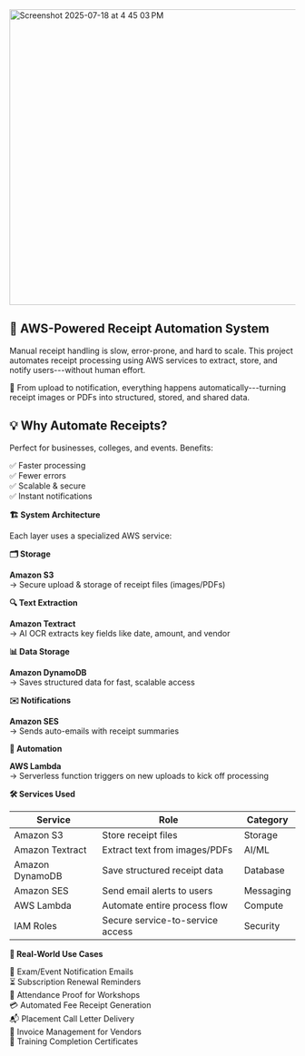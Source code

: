 <img width="933" height="521" alt="Screenshot 2025-07-18 at 4 45 03 PM" src="https://github.com/user-attachments/assets/c96fedc0-a4a5-4fba-ba91-2e63331f1e5d" />


## 📸 AWS-Powered Receipt Automation System

Manual receipt handling is slow, error-prone, and hard to scale. This
project automates receipt processing using AWS services to extract,
store, and notify users---without human effort.

📂 From upload to notification, everything happens
automatically---turning receipt images or PDFs into structured, stored,
and shared data.

## **💡 Why Automate Receipts?**

Perfect for businesses, colleges, and events. Benefits:

✅ Faster processing  
✅ Fewer errors  
✅ Scalable & secure  
✅ Instant notifications

**🏗️ System Architecture**

Each layer uses a specialized AWS service:

**🗂️ Storage**

**Amazon S3**  
→ Secure upload & storage of receipt files (images/PDFs)

**🔍 Text Extraction**

**Amazon Textract**  
→ AI OCR extracts key fields like date, amount, and vendor

**📊 Data Storage**

**Amazon DynamoDB**  
→ Saves structured data for fast, scalable access

**✉️ Notifications**

**Amazon SES**  
→ Sends auto-emails with receipt summaries

**🧠 Automation**

**AWS Lambda**  
→ Serverless function triggers on new uploads to kick off processing

**🛠️ Services Used**

| **Service**     | **Role**                         | **Category** |
|-----------------|----------------------------------|--------------|
| Amazon S3       | Store receipt files              | Storage      |
| Amazon Textract | Extract text from images/PDFs    | AI/ML        |
| Amazon DynamoDB | Save structured receipt data     | Database     |
| Amazon SES      | Send email alerts to users       | Messaging    |
| AWS Lambda      | Automate entire process flow     | Compute      |
| IAM Roles       | Secure service-to-service access | Security     |

**🚀 Real-World Use Cases**

📢 Exam/Event Notification Emails  
⏳ Subscription Renewal Reminders  
📩 Attendance Proof for Workshops  
💳 Automated Fee Receipt Generation  
📬 Placement Call Letter Delivery  
📄 Invoice Management for Vendors  
📁 Training Completion Certificates
